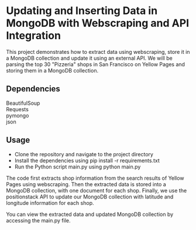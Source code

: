 # **Updating and Inserting Data in MongoDB with Webscraping and API Integration**

This project demonstrates how to extract data using webscraping, store it in a MongoDB collection and update it using an external API. We will be parsing the top 30 "Pizzeria" shops in San Francisco on Yellow Pages and storing them in a MongoDB collection.

## **Dependencies**

BeautifulSoup  
Requests  
pymongo  
json  

## **Usage**

- Clone the repository and navigate to the project directory  
- Install the dependencies using pip install -r requirements.txt  
- Run the Python script main.py using python main.py

The code first extracts shop information from the search results of Yellow Pages using webscraping. Then the extracted data is stored into a MongoDB collection, with one document for each shop. Finally, we use the positionstack API to update our MongoDB collection with latitude and longitude information for each shop.

You can view the extracted data and updated MongoDB collection by accessing the main.py file.
